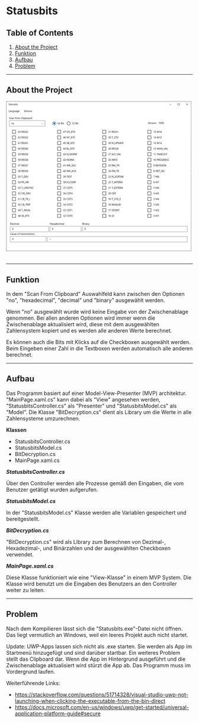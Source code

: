 # __Statusbits__

## Table of Contents
1. [About the Project](#About-the-Project)
2. [Funktion](#Funktion)
3. [Aufbau](#Aufbau)
4. [Problem](#Problem)

---

## __About the Project__

<img src="./Assets/ReadMe_overview.PNG" width="500"/>




<br/>
<br/>

---

## __Funktion__

In dem "Scan From Clipboard" Auswahlfeld kann zwischen den Optionen "no", "hexadecimal", "decimal" und "binary" ausgewählt werden.

Wenn "no" ausgewählt wurde wird keine Eingabe von der Zwischenablage genommen. Bei allen anderen Optionen wird immer wenn die Zwischenablage aktualisiert wird, diese mit dem ausgewählten Zahlensystem kopiert und es werden alle anderen Werte berechnet.

Es können auch die Bits mit Klicks auf die Checkboxen ausgewählt werden. 
Beim Eingeben einer Zahl in die Textboxen werden automatisch alle anderen berechnet.
<br/>

---

## __Aufbau__

Das Programm basiert auf einer Model-View-Presenter (MVP) architektur. "MainPage.xaml.cs" kann dabei als "View" angesehen werden, "StatusbitsController.cs" als "Presenter" und "StatusbitsModel.cs" als "Model".
Die Klasse "BitDecryption.cs" dient als Library um die Werte in alle Zahlensysteme umzurechnen.

__Klassen__
+ StatusbitsController.cs
+ StatusbitsModel.cs
+ BitDecryption.cs
+ MainPage.xaml.cs

*__StatusbitsController.cs__*

Über den Controller werden alle Prozesse gemäß den Eingaben, die vom Benutzer getätigt wurden aufgerufen.

*__StatusbitsModel.cs__*

In der "StatusbitsModel.cs" Klasse werden alle Variablen gespeichert und bereitgestellt.

*__BitDecryption.cs__*

"BitDecryption.cs" wird als Library zum Berechnen von Dezimal-, Hexadezimal-, und Binärzahlen und der ausgewählten Checkboxen verwendet.

*__MainPage.xaml.cs__*

Diese Klasse funktioniert wie eine "View-Klasse" in einem MVP System. Die Klasse wird benutzt um die Eingaben des Benutzers an den Controller weiter zu leiten.

---

## __Problem__

Nach dem Kompilieren lässt sich die "Statusbits.exe"-Datei nicht öffnen. Das liegt vermutlich an Windows, weil ein leeres Projekt auch nicht startet. 


Update: UWP-Apps lassen sich nicht als .exe starten. Sie werden als App im Startmenü hinzugefügt und sind darüber startbar.
Ein weiteres Problem stellt das Clipboard dar. Wenn die App im Hintergrund ausgeführt und die Zwischenablage aktualisiert wird stürzt die App ab. Das Programm muss im Vordergrund laufen.


Weiterführende Links: 
+ <https://stackoverflow.com/questions/51714328/visual-studio-uwp-not-launching-when-clicking-the-executable-from-the-bin-direct>
+ <https://docs.microsoft.com/en-us/windows/uwp/get-started/universal-application-platform-guide#secure> 
